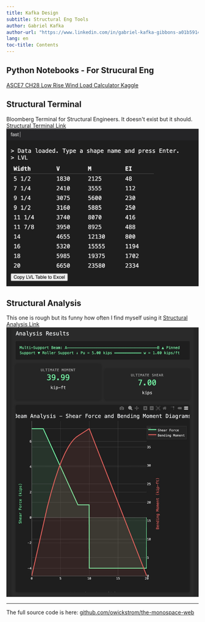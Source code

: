 ```yaml
---
title: Kafka Design
subtitle: Structural Eng Tools
author: Gabriel Kafka
author-url: "https://www.linkedin.com/in/gabriel-kafka-gibbons-a01b5914b"
lang: en
toc-title: Contents
---
```


## Python Notebooks - For Strucural Eng 
[ASCE7 CH28 Low Rise Wind Load Calculator Kaggle](https://www.kaggle.com/code/gabrielkafka/asce716-ch28)

## Structural Terminal
Bloomberg Terminal for Structural Engineers. It doesn't exist but it should. [Structural Terminal Link](structural-terminal.html)
![Structural Terminal](images/terminal-pic.jpg)

## Structural Analysis
This one is rough but its funny how often I find myself using it 
[Structural Analysis Link](structural-analysis.html)
![Structural Analysis](images/structural-analysis.jpg)

<hr>


The full source code is here: [github.com/owickstrom/the-monospace-web](https://github.com/owickstrom/the-monospace-web)


